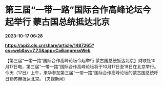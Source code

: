# 第三届“一带一路”国际合作高峰论坛今起举行 蒙古国总统抵达北京

**2023-10-17 06:28**

**https://api3.cls.cn/share/article/1487265?os=web&sv=7.7.5&app=CailianpressWeb**

【第三届“一带一路”国际合作高峰论坛今起举行 蒙古国总统抵达北京】财联社10月17日电，第三届“一带一路”国际合作高峰论坛将于10月17日至18日在北京举行。今天（17日）上午，来华参加第三届“一带一路”国际合作高峰论坛的蒙古国总统呼日勒苏赫抵达北京。 (央视新闻)